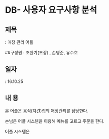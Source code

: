 # DB- 사용자 요구사항 분석


## 제목
: 매장 관리 어플

##구성원
: 조완기(조장) , 손영준, 유수호

## 일자
:	16.10.25


## 내   용


본 어플은 음식(치킨)집의 매장관리를 담당한다.

손님은 어플 시스템을 이용해 메뉴를 고르고 주문을 한다.

어플 시스템은 
